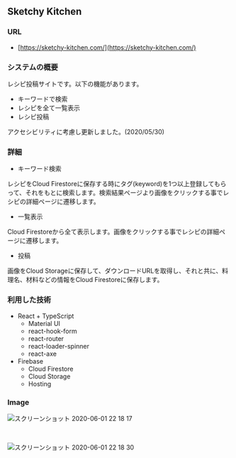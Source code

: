 ## Sketchy Kitchen

### URL
- [https://sketchy-kitchen.com/](https://sketchy-kitchen.com/)

### システムの概要
レシピ投稿サイトです。以下の機能があります。
- キーワードで検索
- レシピを全て一覧表示
- レシピ投稿

アクセシビリティに考慮し更新しました。(2020/05/30)


### 詳細
- キーワード検索

レシピをCloud Firestoreに保存する時にタグ(keyword)を1つ以上登録してもらって、それをもとに検索します。検索結果ページより画像をクリックする事でレシピの詳細ページに遷移します。

- 一覧表示

Cloud Firestoreから全て表示します。画像をクリックする事でレシピの詳細ページに遷移します。

- 投稿

画像をCloud Storageに保存して、ダウンロードURLを取得し、それと共に、料理名、材料などの情報をCloud Firestoreに保存します。


### 利用した技術
- React + TypeScript
    - Material UI
    - react-hook-form
    - react-router
    - react-loader-spinner
    - react-axe
- Firebase
    - Cloud Firestore
    - Cloud Storage
    - Hosting



### Image
![スクリーンショット 2020-06-01 22 18 17](https://user-images.githubusercontent.com/45593212/83413139-4df0f080-a456-11ea-9423-7bf992f83369.png)

<br />

![スクリーンショット 2020-06-01 22 18 30](https://user-images.githubusercontent.com/45593212/83413184-5f39fd00-a456-11ea-919c-51b3442d64f2.png)
